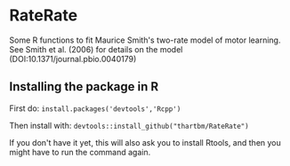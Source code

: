 # RateRate

Some R functions to fit Maurice Smith's two-rate model of motor learning. See Smith et al. (2006) for details on the model (DOI:10.1371/journal.pbio.0040179)

## Installing the package in R

First do: 
`install.packages('devtools','Rcpp')`

Then install with: 
`devtools::install_github("thartbm/RateRate")`

If you don't have it yet, this will also ask you to install Rtools, and then you might have to run the command again.
